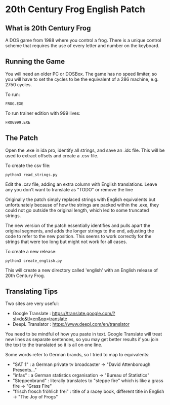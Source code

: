 # 20th Century Frog English Patch

## What is 20th Century Frog

A DOS game from 1988 where you control a frog. There is a unique control
scheme that requires the use of every letter and number on the keyboard.


## Running the Game

You will need an older PC or DOSBox. The game has no speed limiter, so 
you will have to set the cycles to be the equivalent of a 286 machine, 
e.g. 2750 cycles.

To run:

    FROG.EXE

To run trainer edition with 999 lives:

    FROG999.EXE


## The Patch

Open the .exe in ida pro, identify all strings, and save an .idc file.
This will be used to extract offsets and create a .csv file.

To create the csv file:

    python3 read_strings.py

Edit the .csv file, adding an extra column with English translations.
Leave any you don't want to translate as "TODO" or remove the line

Originally the patch simply replaced strings with English equivalents
but unfortunately because of how the strings are packed within the .exe,
they could not go outside the original length, which led to some 
truncated strings.

The new version of the patch essentially identifies and pulls apart the
original segments, and adds the longer strings to the end, adjusting the
code to refer to the new position. This seems to work correctly for the
strings that were too long but might not work for all cases.

To create a new release:

    python3 create_english.py

This will create a new directory called 'english' with an English 
release of 20th Century Frog.


## Translating Tips

Two sites are very useful:

 - Google Translate : https://translate.google.com/?sl=de&tl=en&op=translate
 - DeepL Translator : https://www.deepl.com/en/translator

You need to be mindful of how you paste in text. Google Translate will
treat new lines as separate sentences, so you may get better results if
you join the text to the translated so it is all on one line.

Some words refer to German brands, so I tried to map to equivalents:
 - "SAT 1" : a German private tv broadcaster -> "David Attenborough Presents..."
 - "infas" : a German statistics organisation -> "Bureau of Statistics"
 - "Steppenbrand" : literally translates to "steppe fire" which is like a grass fire -> "Grass Fire"
 - "frisch frosch fröhlich frei" : title of a racey book, different title in English -> "The Joy of Frogs"
